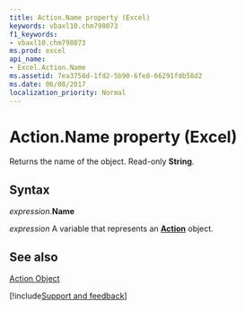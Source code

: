 ```yaml
---
title: Action.Name property (Excel)
keywords: vbaxl10.chm798073
f1_keywords:
- vbaxl10.chm798073
ms.prod: excel
api_name:
- Excel.Action.Name
ms.assetid: 7ea3758d-1fd2-5b90-6fe8-66291fdb58d2
ms.date: 06/08/2017
localization_priority: Normal
---
```



# Action.Name property (Excel)

Returns the name of the object. Read-only  **String**.


## Syntax

_expression_.**Name**

_expression_ A variable that represents an **[Action](Excel.Action.md)** object.


## See also


[Action Object](Excel.Action.md)

[!include[Support and feedback](~/includes/feedback-boilerplate.md)]